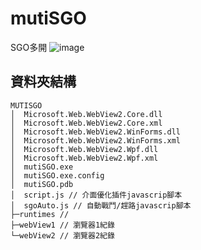 # mutiSGO
SGO多開
![image](https://user-images.githubusercontent.com/6252028/219254246-cdeae63d-94b7-4592-b13d-142c2000209a.png)

## 資料夾結構
```
MUTISGO
│  Microsoft.Web.WebView2.Core.dll
│  Microsoft.Web.WebView2.Core.xml
│  Microsoft.Web.WebView2.WinForms.dll
│  Microsoft.Web.WebView2.WinForms.xml
│  Microsoft.Web.WebView2.Wpf.dll
│  Microsoft.Web.WebView2.Wpf.xml
│  mutiSGO.exe
│  mutiSGO.exe.config
│  mutiSGO.pdb
│  script.js // 介面優化插件javascrip腳本
│  sgoAuto.js // 自動戰鬥/趕路javascrip腳本
├─runtimes //
├─webView1 // 瀏覽器1紀錄
└─webView2 // 瀏覽器2紀錄
```
